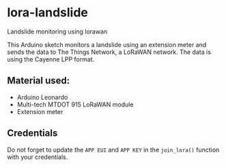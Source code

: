 # lora-landslide
Landslide monitoring using lorawan

This Arduino sketch monitors a landslide using an extension meter and sends the data to The Things Network, a LoRaWAN network. The data is using the Cayenne LPP format.

## Material used:
- Arduino Leonardo
- Multi-tech MTDOT 915 LoRaWAN module
- Extension meter

## Credentials
Do not forget to update the `APP EUI` and `APP KEY` in the `join_lora()` function with your credentials.
